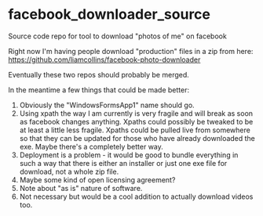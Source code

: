 # facebook_downloader_source
Source code repo for tool to download "photos of me" on facebook

Right now I'm having people download "production" files in a zip from here:
https://github.com/liamcollins/facebook-photo-downloader

Eventually these two repos should probably be merged.

In the meantime a few things that could be made better:

1. Obviously the "WindowsFormsApp1" name should go.
2. Using xpath the way I am currently is very fragile and will break as soon as facebook changes anything. 
  Xpaths could possibly be tweaked to be at least a little less fragile.
  Xpaths could be pulled live from somewhere so that they can be updated for those who have already downloaded the exe.
  Maybe there's a completely better way.
3. Deployment is a problem - it would be good to bundle everything in such a way that there is either an installer or just one exe file for download, not a whole zip file.
4. Maybe some kind of open licensing agreement?
5. Note about "as is" nature of software.
6. Not necessary but would be a cool addition to actually download videos too.
